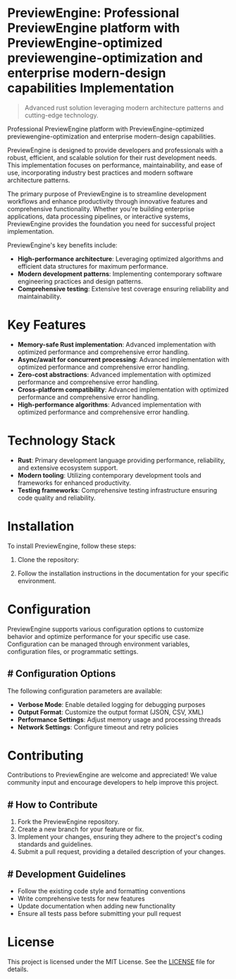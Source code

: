 <!-- fallback_PreviewEngine_20250803094206_75954 -->

# PreviewEngine: Professional PreviewEngine platform with PreviewEngine-optimized previewengine-optimization and enterprise modern-design capabilities Implementation
> Advanced rust solution leveraging modern architecture patterns and cutting-edge technology.

Professional PreviewEngine platform with PreviewEngine-optimized previewengine-optimization and enterprise modern-design capabilities.

PreviewEngine is designed to provide developers and professionals with a robust, efficient, and scalable solution for their rust development needs. This implementation focuses on performance, maintainability, and ease of use, incorporating industry best practices and modern software architecture patterns.

The primary purpose of PreviewEngine is to streamline development workflows and enhance productivity through innovative features and comprehensive functionality. Whether you're building enterprise applications, data processing pipelines, or interactive systems, PreviewEngine provides the foundation you need for successful project implementation.

PreviewEngine's key benefits include:

* **High-performance architecture**: Leveraging optimized algorithms and efficient data structures for maximum performance.
* **Modern development patterns**: Implementing contemporary software engineering practices and design patterns.
* **Comprehensive testing**: Extensive test coverage ensuring reliability and maintainability.

# Key Features

* **Memory-safe Rust implementation**: Advanced implementation with optimized performance and comprehensive error handling.
* **Async/await for concurrent processing**: Advanced implementation with optimized performance and comprehensive error handling.
* **Zero-cost abstractions**: Advanced implementation with optimized performance and comprehensive error handling.
* **Cross-platform compatibility**: Advanced implementation with optimized performance and comprehensive error handling.
* **High-performance algorithms**: Advanced implementation with optimized performance and comprehensive error handling.

# Technology Stack

* **Rust**: Primary development language providing performance, reliability, and extensive ecosystem support.
* **Modern tooling**: Utilizing contemporary development tools and frameworks for enhanced productivity.
* **Testing frameworks**: Comprehensive testing infrastructure ensuring code quality and reliability.

# Installation

To install PreviewEngine, follow these steps:

1. Clone the repository:


2. Follow the installation instructions in the documentation for your specific environment.

# Configuration

PreviewEngine supports various configuration options to customize behavior and optimize performance for your specific use case. Configuration can be managed through environment variables, configuration files, or programmatic settings.

## # Configuration Options

The following configuration parameters are available:

* **Verbose Mode**: Enable detailed logging for debugging purposes
* **Output Format**: Customize the output format (JSON, CSV, XML)
* **Performance Settings**: Adjust memory usage and processing threads
* **Network Settings**: Configure timeout and retry policies

# Contributing

Contributions to PreviewEngine are welcome and appreciated! We value community input and encourage developers to help improve this project.

## # How to Contribute

1. Fork the PreviewEngine repository.
2. Create a new branch for your feature or fix.
3. Implement your changes, ensuring they adhere to the project's coding standards and guidelines.
4. Submit a pull request, providing a detailed description of your changes.

## # Development Guidelines

* Follow the existing code style and formatting conventions
* Write comprehensive tests for new features
* Update documentation when adding new functionality
* Ensure all tests pass before submitting your pull request

# License

This project is licensed under the MIT License. See the [LICENSE](https://github.com/gary111868/PreviewEngine/blob/main/LICENSE) file for details.
